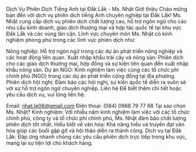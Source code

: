 Dịch Vụ Phiên Dịch Tiếng Anh tại Đắk Lắk - Ms. Nhật
Giới thiệu
Chào mừng bạn đến với dịch vụ phiên dịch tiếng Anh chuyên nghiệp tại Đắk Lắk! Ms. Nhật cung cấp dịch vụ phiên dịch chất lượng cao, hỗ trợ ngôn ngữ cho các nhu cầu kinh doanh, giao dịch thương mại và hợp tác quốc tế tại khu vực Đắk Lắk và các vùng lân cận.
Lĩnh vực chuyên môn
Ms. Nhật có kinh nghiệm phong phú trong các lĩnh vực phiên dịch như:

Nông nghiệp: Hỗ trợ ngôn ngữ trong các dự án phát triển nông nghiệp và các hoạt động liên quan.
Xuất nhập khẩu trái cây và nông sản: Phiên dịch cho các giao dịch thương mại, hợp đồng và sự kiện liên quan đến xuất nhập khẩu nông sản.
Dự án NGO: Kinh nghiệm làm việc cùng các tổ chức phi chính phủ (NGO) trong các dự án phát triển cộng đồng tại địa phương.
Phiên dịch hội nghị: Đảm bảo các hội nghị, sự kiện quốc tế diễn ra suôn sẻ với sự hỗ trợ ngôn ngữ chuyên nghiệp.
Liên hệ
Để biết thêm chi tiết hoặc yêu cầu dịch vụ, vui lòng liên hệ:

Email: nhat.le06@gmail.com
Điện thoại: (084) 0968 79 77 68
Tại sao chọn Ms. Nhật?
Kinh nghiệm: Với nhiều năm kinh nghiệm làm việc với các tổ chức chính phủ, công ty và tổ chức phi chính phủ, Ms. Nhật đảm bảo chất lượng phiên dịch tốt nhất.
Hiểu biết về văn hóa: Khả năng hiểu và truyền đạt văn hóa giúp các buổi gặp gỡ và hội thảo diễn ra thành công.
Dịch vụ tại Đắk Lắk: Đáp ứng nhanh chóng các yêu cầu phiên dịch trực tiếp trong khu vực, mang lại sự tiện lợi cho khách hàng.
